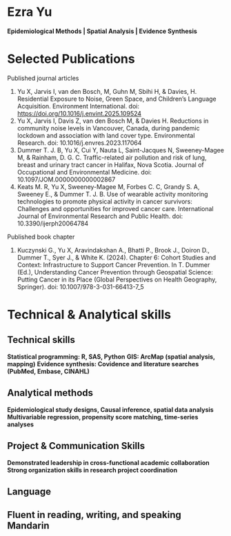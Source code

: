 # Ezra Yu
**Epidemiological Methods | Spatial Analysis | Evidence Synthesis**

# Selected Publications

Published journal articles 
1.	Yu X, Jarvis I, van den Bosch, M, Guhn M, Sbihi H, & Davies, H. Residential Exposure to Noise, Green Space, and Children’s Language Acquisition. Environment International. doi: https://doi.org/10.1016/j.envint.2025.109524
2.	Yu X, Jarvis I, Davis Z, van den Bosch M, & Davies H. Reductions in community noise levels in Vancouver, Canada, during pandemic lockdown and association with land cover type. Environmental Research. doi: 10.1016/j.envres.2023.117064
3.	Dummer T. J. B, Yu X, Cui Y, Nauta L, Saint-Jacques N, Sweeney-Magee M, & Rainham, D. G. C. Traffic-related air pollution and risk of lung, breast and urinary tract cancer in Halifax, Nova Scotia. Journal of Occupational and Environmental Medicine. doi: 10.1097/JOM.0000000000002867 
4.	Keats M. R, Yu X, Sweeney-Magee M, Forbes C. C, Grandy S. A, Sweeney E., & Dummer T. J. B. Use of wearable activity monitoring technologies to promote physical activity in cancer survivors: Challenges and opportunities for improved cancer care. International Journal of Environmental Research and Public Health. doi: 10.3390/ijerph20064784

Published book chapter 
1.	Kuczynski G., Yu X, Aravindakshan A., Bhatti P., Brook J., Doiron D., Dummer T., Syer J., & White K. (2024). Chapter 6: Cohort Studies and Context: Infrastructure to Support Cancer Prevention. In T. Dummer (Ed.), Understanding Cancer Prevention through Geospatial Science: Putting Cancer in its Place (Global Perspectives on Health Geography, Springer). doi: 10.1007/978-3-031-66413-7_5

# Technical & Analytical skills
## Technical skills
**Statistical programming: R, SAS, Python**
**GIS: ArcMap (spatial analysis, mapping)**
**Evidence synthesis: Covidence and literature searches (PubMed, Embase, CINAHL)**
## Analytical methods
**Epidemiological study designs, Causal inference, spatial data analysis**
**Multivariable regression, propensity score matching, time-series analyses**
## Project & Communication Skills
**Demonstrated leadership in cross-functional academic collaboration**
**Strong organization skills in research project coordination**
## Language 
**Fluent in reading, writing, and speaking Mandarin**
---
